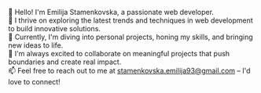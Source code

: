 👋 Hello! I'm Emilija Stamenkovska, a passionate web developer.  
👀 I thrive on exploring the latest trends and techniques in web development to build innovative solutions.  
🌱 Currently, I'm diving into personal projects, honing my skills, and bringing new ideas to life.  
💞️ I'm always excited to collaborate on meaningful projects that push boundaries and create real impact.  
📫 Feel free to reach out to me at stamenkovska.emilija93@gmail.com – I'd love to connect!
